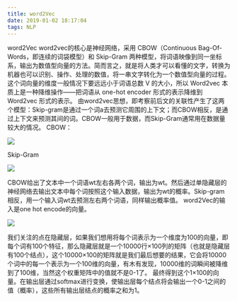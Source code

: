 ```yaml
---
title: word2Vec
date: 2019-01-02 18:17:04
tags: NLP
---
```


word2Vec
word2vec的核心是神经网络，采用 CBOW（Continuous Bag-Of-Words，即连续的词袋模型）和 Skip-Gram 两种模型，将词语映像到同一坐标系，输出为数值型向量的方法。<!--more-->简而言之，就是将人类才可以看懂的文字，转换为机器也可以识别、操作、处理的数值，将一串文字转化为一个数值型向量的过程。这个词向量的维度一般情况下要远远小于词语总数 V 的大小，所以 Word2vec 本质上是一种降维操作——把词语从 one-hot encoder 形式的表示降维到 Word2vec 形式的表示。
由word2vec思想，即考察前后文的关联性产生了这两个模型：Skip-gram是通过一个词a去预测它周围的上下文；而CBOW相反，是通过上下文来预测其间的词。CBOW一般用于数据，而Skip-Gram通常用在数据量较大的情况。
CBOW：

![](http://img.wanghaojun.cn/img/20181226103700.jpg)

Skip-Gram

![](http://img.wanghaojun.cn/img/20181226101922.png)

CBOW给出了文本中一个词语wt左右各两个词，输出为wt。然后通过单隐藏层的神经网络去输出文本中每个词按照这个输入数据，输出为wt的概率。Skip-gram相反，用一个输入词wt去预测左右两个词语，同样输出概率值。
word2Vec的输入是one hot encode的向量。

![](http://img.wanghaojun.cn/img/20181222183129.png)

我们关注的点在隐藏层，如果我们想用将每个词表示为一个维度为100的向量，即每个词有100个特征，那么隐藏层就是一个10000行×100列的矩阵（也就是隐藏层有100个结点），这个10000×100的矩阵就是我们最后想要的结果，它会将10000个词中的每一个表示为一个100维的向量，有木有发现，10000维的词瞬间被降维到了100维，当然这个权重矩阵中的值就不是0-1了。
最终得到这个1×100的向量。在输出层通过softmax进行变换，使输出层每个结点将会输出一个0-1之间的值（概率），这些所有输出层结点的概率之和为1。
